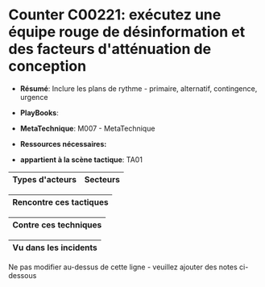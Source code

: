 # Counter C00221: exécutez une équipe rouge de désinformation et des facteurs d'atténuation de conception

* **Résumé**: Inclure les plans de rythme - primaire, alternatif, contingence, urgence

* **PlayBooks**:

* **MetaTechnique**: M007 - MetaTechnique

* **Ressources nécessaires:**

* **appartient à la scène tactique**: TA01


|Types d'acteurs |Secteurs |
|----------- |------- |



|Rencontre ces tactiques |
|---------------------- |



|Contre ces techniques |
|------------------------- |



|Vu dans les incidents |
|----------------- |


Ne pas modifier au-dessus de cette ligne - veuillez ajouter des notes ci-dessous